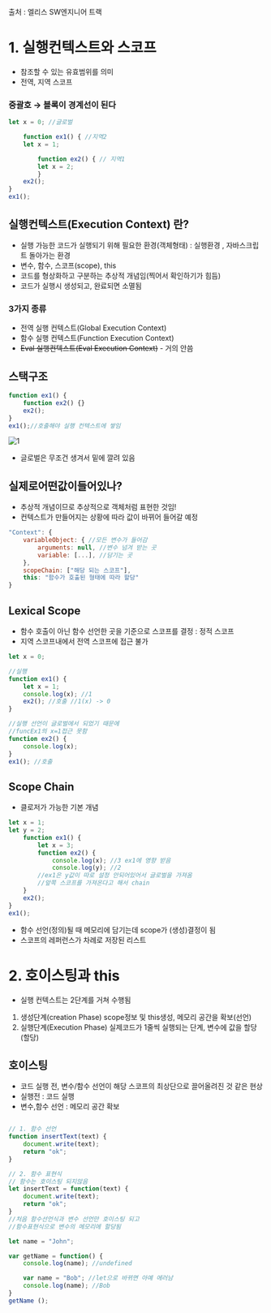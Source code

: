 출처 : 엘리스 SW엔지니어 트랙



# 1. 실행컨텍스트와 스코프

- 참조할 수 있는 유효범위를 의미
- 전역, 지역 스코프

### 중괄호 → 블록이 경계선이 된다

```jsx
let x = 0; //글로벌

	function ex1() { //지역2
	let x = 1;

		function ex2() { // 지역1
		let x = 2;
		}
	ex2();
}
ex1();
```
## 실행컨텍스트(Execution Context) 란?

- 실행 가능한 코드가 실행되기 위해 필요한 환경(객체형태) : 실행환경 , 자바스크립트 돌아가는 환경
- 변수, 함수, 스코프(scope), this
- 코드를 형상화하고 구분하는 추상적 개념임(찍어서 확인하기가 힘듬)
- 코드가 실행시 생성되고, 완료되면 소멸됨

### 3가지 종류

- 전역 실행 컨텍스트(Global Execution Context)
- 함수 실행 컨텍스트(Function Execution Context)
- ~~Eval 실행컨텍스트(Eval Execution Context)~~ - 거의 안씀

## 스택구조

```jsx
function ex1() {
	function ex2() {}
	ex2();
}
ex1();//호출해야 실행 컨텍스트에 쌓임
```
![1](https://user-images.githubusercontent.com/83447120/177237449-5609606e-3b2d-4874-9846-f5981c398835.jpg)
- 글로벌은 무조건 생겨서 밑에 깔려 있음

## 실제로어떤값이들어있나?

- 추상적 개념이므로 추상적으로 객체처럼 표현한 것임!
- 컨텍스트가 만들어지는 상황에 따라 값이 바뀌어 들어갈 예정

```jsx
"Context": {
	variableObject: { //모든 변수가 들어감
		arguments: null, //변수 넘겨 받는 곳
		variable: [...], //담기는 곳
	},
	scopeChain: ["해당 되는 스코프"],
	this: "함수가 호출된 형태에 따라 할당"
}
```

## Lexical Scope

- 함수 호출이 아닌 함수 선언한 곳을 기준으로 스코프를 결정 : 정적 스코프
- 지역 스코프내에서  전역 스코프에 접근 불가

```jsx
let x = 0;

//실행
function ex1() { 
	let x = 1;
	console.log(x); //1
	ex2(); //호출 //1(x) -> 0
}

//실행 선언이 글로벌에서 되었기 때문에 
//funcEx1의 x=1접근 못함
function ex2() { 
	console.log(x);
}
ex1(); //호출
```
## Scope Chain

- 클로저가 가능한 기본 개념

```jsx
let x = 1;
let y = 2;
	function ex1() {
		let x = 3;
		function ex2() {
			console.log(x); //3 ex1에 영향 받음
			console.log(y); //2 
		//ex1은 y값이 따로 설정 안되어있어서 글로벌을 가져옴
		//앞쪽 스코프를 가져온다고 해서 chain
	}
	ex2();
}
ex1();
```

- 함수 선언(정의)될 때 메모리에 담기는데 scope가 (생성)결정이 됨
- 스코프의 레퍼런스가 차례로 저장된 리스트
# 2. 호이스팅과 this

- 실행 컨텍스트는 2단계를 거쳐 수행됨
1. 생성단계(creation Phase) 
  scope정보 및 this생성,  메모리 공간을 확보(선언)
2. 실행단계(Execution Phase)
 실제코드가 1줄씩 실행되는 단계, 변수에 값을 할당(할당)

## 호이스팅

- 코드 실행 전, 변수/함수 선언이 해당 스코프의 최상단으로 끌어올려진 것 같은 현상
- 실행전 : 코드 실행
- 변수,함수 선언 : 메모리 공간 확보

```jsx

// 1. 함수 선언
function insertText(text) {
	document.write(text);
	return "ok";
}

// 2. 함수 표현식
// 함수는 호이스팅 되지않음
let insertText = function(text) {
	document.write(text);
	return "ok";
}
//처음 함수선언식과 변수 선언만 호이스팅 되고
//함수표현식으로 변수의 메모리에 할당됨
```

```jsx
let name = "John";

var getName = function() {
	console.log(name); //undefined

	var name = "Bob"; //let으로 바뀌면 아예 에러남
	console.log(name); //Bob
}
getName ();

```
